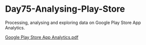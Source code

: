 # Day75-Analysing-Play-Store
Processing, analysing and exploring data on Google Play Store App Analytics.

[Google Play Store App Analytics.pdf](https://github.com/batgit39/Day75-Analysing-Play-Store/files/11601936/Google.Play.Store.App.Analytics.pdf)
